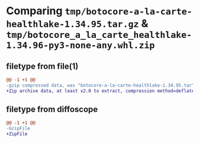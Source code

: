 # Comparing `tmp/botocore-a-la-carte-healthlake-1.34.95.tar.gz` & `tmp/botocore_a_la_carte_healthlake-1.34.96-py3-none-any.whl.zip`

## filetype from file(1)

```diff
@@ -1 +1 @@
-gzip compressed data, was "botocore-a-la-carte-healthlake-1.34.95.tar", last modified: Wed May  1 01:06:23 2024, max compression
+Zip archive data, at least v2.0 to extract, compression method=deflate
```

## filetype from diffoscope

```diff
@@ -1 +1 @@
-GzipFile
+ZipFile
```

